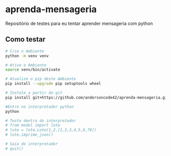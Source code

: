 # aprenda-mensageria
Repositório de testes para eu tentar aprender mensageria com python

## Como testar
```bash
# Crie o Ambiente
python -m venv venv

# Ative o Ambiente
source venv/bin/activate

# Atualize o pip deste Ambiente
pip install --upgrade pip setuptools wheel

# Instale a partir do git
pip install git+https://github.com/andersoncode42/aprenda-mensageria.git

#Entre no interpretador python
python

# Teste dentro do interpretador
# from model import lote
# lote = lote.Lote(1,2,[1,2,3,4,5,6,78])
# lote.imprime_json()

# Saia do interpretador
# quit()
```
